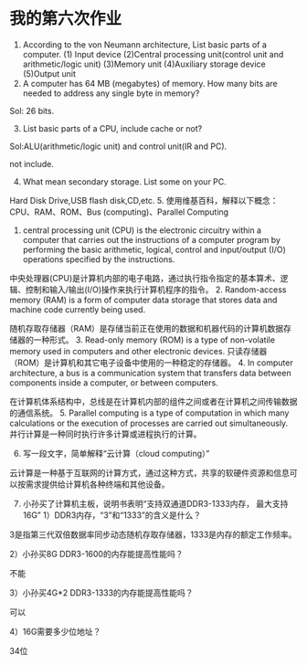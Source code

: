 # 我的第六次作业
1. According to the von Neumann architecture, List basic parts of a computer.
(1) Input device
(2)Central processing unit(control unit and arithmetic/logic unit)
(3)Memory unit
(4)Auxiliary storage device 
(5)Output unit
2. A computer has 64 MB (megabytes) of memory. How many bits are needed to address any single byte in memory? 

Sol:  26 bits.

3. List basic parts of a CPU, include cache or not? 

Sol:ALU(arithmetic/logic unit) and control unit(IR and PC).

not include.

4. What mean secondary storage. List some on your PC. 

Hard Disk Drive,USB flash disk,CD,etc.
5. 使用维基百科，解释以下概念： CPU、RAM、ROM、Bus (computing)、Parallel Computing 

 1. central processing unit (CPU) is the electronic circuitry within a computer that carries out the instructions of a computer program by performing the basic arithmetic, logical, control and input/output (I/O) operations specified by the instructions.
 
 中央处理器(CPU)是计算机内部的电子电路，通过执行指令指定的基本算术、逻辑、控制和输入/输出(I/O)操作来执行计算机程序的指令。
 2. Random-access memory (RAM) is a form of computer data storage that stores data and machine code currently being used. 

 随机存取存储器（RAM）是存储当前正在使用的数据和机器代码的计算机数据存储器的一种形式。
3. Read-only memory (ROM) is a type of non-volatile memory used in computers and other electronic devices.
只读存储器（ROM）是计算机和其它电子设备中使用的一种稳定的存储器。 
4. In computer architecture, a bus is a communication system that transfers data between components inside a computer, or between computers. 

在计算机体系结构中，总线是在计算机内部的组件之间或者在计算机之间传输数据的通信系统。
5. Parallel computing is a type of computation in which many calculations or the execution of processes are carried out simultaneously.
并行计算是一种同时执行许多计算或进程执行的计算。

6. 写一段文字，简单解释“云计算（cloud computing）”

云计算是一种基于互联网的计算方式，通过这种方式，共享的软硬件资源和信息可以按需求提供给计算机各种终端和其他设备。 

7. 小孙买了计算机主板，说明书表明“支持双通道DDR3-1333内存， 最大支持16G” 
1）DDR3内存，“3”和“1333”的含义是什么？ 

3是指第三代双倍数据率同步动态随机存取存储器，1333是内存的额定工作频率。

2）小孙买8G DDR3-1600的内存能提高性能吗？ 

不能

3）小孙买4G*2 DDR3-1333的内存能提高性能吗？ 

可以

4）16G需要多少位地址？

34位